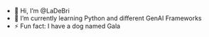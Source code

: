- 👋 Hi, I’m @LaDeBri
- 🌱 I’m currently learning Python and different GenAI Frameworks
- ⚡ Fun fact: I have a dog named Gala


